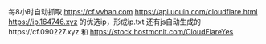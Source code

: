 每8小时自动抓取
https://cf.vvhan.com
https://api.uouin.com/cloudflare.html
https://ip.164746.xyz
的优选ip，形成ip.txt 
还有js自动生成的https://cf.090227.xyz 和
https://stock.hostmonit.com/CloudFlareYes
